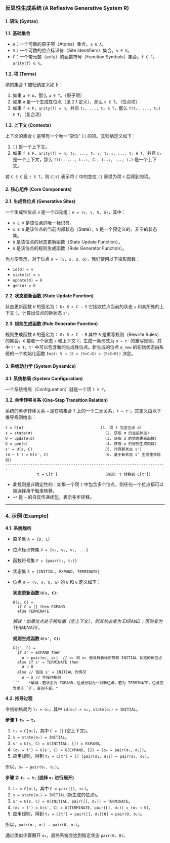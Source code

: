 ### **反思性生成系统 (A Reflexive Generative System R)**

#### **1. 语法 (Syntax)**

**1.1. 基础集合**

*   `A`：一个可数的原子项（Atoms）集合。`a ∈ A`。
*   `V`：一个可数的位点标识符（Site Identifiers）集合。`v ∈ V`。
*   `F`：一个带元数（arity）的函数符号（Function Symbols）集合。`f ∈ F`，`arity(f) ∈ ℕ`。

**1.2. 项 (Terms)**

项的集合 `T` 被归纳定义如下：
1.  如果 `a ∈ A`，那么 `a ∈ T`。（原子项）
2.  如果 `σ` 是一个生成性位点（见 2.1 定义），那么 `σ ∈ T`。（位点项）
3.  如果 `f ∈ F`，`arity(f) = n`，并且 `t₁, ..., tₙ ∈ T`，那么 `f(t₁, ..., tₙ) ∈ T`。（复合项）

**1.3. 上下文 (Contexts)**

上下文的集合 `C` 是带有一个唯一“空位” `[]` 的项。其归纳定义如下：
1.  `[]` 是一个上下文。
2.  如果 `f ∈ F`，`arity(f) = n`，`t₁, ..., tᵢ₋₁, tᵢ₊₁, ..., tₙ ∈ T`，并且 `Cᵢ` 是一个上下文，那么 `f(t₁, ..., tᵢ₋₁, Cᵢ, tᵢ₊₁, ..., tₙ)` 是一个上下文。

若 `C ∈ C` 且 `t ∈ T`，则 `C[t]` 表示将 `C` 中的空位 `[]` 替换为项 `t` 后得到的项。

#### **2. 核心组件 (Core Components)**

**2.1. 生成性位点 (Generative Sites)**

一个生成性位点 `σ` 是一个四元组：`σ = (v, s, U, G)`，其中：
*   `v ∈ V` 是该位点的唯一标识符。
*   `s ∈ S` 是该位点的当前内部状态（State），`S` 是一个预定义的、非空的状态集。
*   `U` 是该位点的状态更新函数（State Update Function）。
*   `G` 是该位点的规则生成函数（Rule Generator Function）。

为方便表示，对于位点 `σ = (v, s, U, G)`，我们使用以下投影函数：
*   `id(σ) = v`
*   `state(σ) = s`
*   `update(σ) = U`
*   `gen(σ) = G`

**2.2. 状态更新函数 (State Update Function)**

状态更新函数 `U` 的签名为：
`U: S × C → S`
它接收位点当前的状态 `s` 和其所处的上下文 `C`，计算出位点的新状态 `s'`。

**2.3. 规则生成函数 (Rule Generator Function)**

规则生成函数 `G` 的签名为：
`G: S × C → R`
其中 `R` 是重写规则（Rewrite Rules）的集合。`G` 接收一个状态 `s` 和上下文 `C`，生成一条形式为 `σ → t'` 的重写规则，其中 `t' ∈ T`。`t'` 中可以包含新的生成性位点。新生成的位点 `σ_new` 的初始状态由系统的一个初始化函数 `Init: V → (S × (S×C→S) × (S×C→R))` 决定。

#### **3. 系统动力学 (System Dynamics)**

**3.1. 系统格局 (System Configuration)**

一个系统格局（Configuration）就是一个项 `t ∈ T`。

**3.2. 单步转移关系 (One-Step Transition Relation)**

系统的单步转移关系 `→` 是在项集合 `T` 上的一个二元关系，`t → t'`。其定义由以下推导规则给出：

```
t = C[σ]                                  (1. 项 t 包含位点 σ)
s = state(σ)                                (2. 获取 σ 的当前状态)
U = update(σ)                               (3. 获取 σ 的状态更新函数)
G = gen(σ)                                  (4. 获取 σ 的规则生成函数)
s' = U(s, C)                                (5. 计算新状态 s')
(σ → t') = G(s', C)                         (6. 基于新状态 s' 生成重写规则)
-----------------------------------------------------------------------
              t → C[t']                     (推论: t 转移到 C[t'])
```

*   此规则是非确定性的：如果一个项 `t` 中包含多个位点，则任何一个位点都可以被选择用于触发转移。
*   `→*` 是 `→` 的自反传递闭包，表示多步转移。

---

### **4. 示例 (Example)**

**4.1. 系统规约**

*   原子集 `A = {0, 1}`
*   位点标识符集 `V = {v₀, v₁, v₂, ...}`
*   函数符号集 `F = {pair(t₁, t₂)}`
*   状态集 `S = {INITIAL, EXPAND, TERMINATE}`
*   位点 `σ = (v, s, U, G)` 的 `U` 和 `G` 定义如下：

    **状态更新函数 `U(s, C)`:**
    ```
    U(s, C) = 
      if C = [] then EXPAND
      else TERMINATE
    ```
    *解读：如果位点处于根位置（空上下文），则其状态变为 EXPAND；否则变为 TERMINATE。*

    **规则生成函数 `G(s', C)`:**
    ```
    G(s', C) =
      if s' = EXPAND then
        σ → pair(σ₁, σ₂)  // σ₁ 和 σ₂ 是具有新标识符和 INITIAL 状态的新位点
      else if s' = TERMINATE then
        σ → 0
      else // 包括 s' = INITIAL 的情况
        σ → σ // 空操作规则
    ```    *解读：若状态为 EXPAND，位点分裂为一对新位点。若为 TERMINATE，位点变为原子 `0`。否则不变。*

**4.2. 推导过程**

令初始格局为 `t₀ = σ₀`，其中 `id(σ₀) = v₀`，`state(σ₀) = INITIAL`。

**步骤 1: `t₀ → t₁`**

1.  `t₀ = C[σ₀]`，其中 `C = []` (空上下文)。
2.  `s = state(σ₀) = INITIAL`。
3.  `s' = U(s, C) = U(INITIAL, []) = EXPAND`。
4.  `(σ₀ → t') = G(s', C) = G(EXPAND, []) = (σ₀ → pair(σ₁, σ₂))`。
5.  应用规则，得到 `t₁ = C[t'] = [] [pair(σ₁, σ₂)] = pair(σ₁, σ₂)`。

所以，`σ₀ → pair(σ₁, σ₂)`。

**步骤 2: `t₁ → t₂` (选择 `σ₁` 进行展开)**

1.  `t₁ = C[σ₁]`，其中 `C = pair([], σ₂)`。
2.  `s = state(σ₁) = INITIAL` (新生成的位点)。
3.  `s' = U(s, C) = U(INITIAL, pair([], σ₂)) = TERMINATE`。
4.  `(σ₁ → t') = G(s', C) = G(TERMINATE, pair([], σ₂)) = (σ₁ → 0)`。
5.  应用规则，得到 `t₂ = C[t'] = pair([], σ₂)[0] = pair(0, σ₂)`。

所以，`pair(σ₁, σ₂) → pair(0, σ₂)`。

通过类似步骤展开 `σ₂`，最终系统会达到稳定状态 `pair(0, 0)`。
